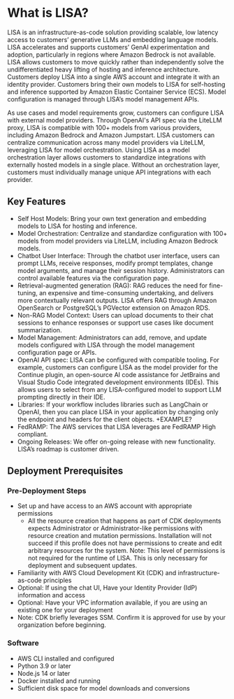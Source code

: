 # What is LISA?

LISA is an infrastructure-as-code solution providing scalable, low latency access to customers’ generative LLMs and
embedding language models. LISA accelerates and supports customers’ GenAI experimentation and adoption, particularly in
regions where Amazon Bedrock is not available. LISA allows customers to move quickly rather than independently solve the
undifferentiated heavy lifting of hosting and inference architecture. Customers deploy LISA into a single AWS account
and integrate it with an identity provider. Customers bring their own models to LISA for self-hosting and inference
supported by Amazon Elastic Container Service (ECS). Model configuration is managed through LISA’s model management
APIs.

As use cases and model requirements grow, customers can configure LISA with external model providers. Through OpenAI's
API spec via the LiteLLM proxy, LISA is compatible with 100+ models from various providers, including Amazon Bedrock and
Amazon Jumpstart. LISA customers can centralize communication across many model providers via LiteLLM, leveraging LISA
for model orchestration. Using LISA as a model orchestration layer allows customers to standardize integrations with
externally hosted models in a single place. Without an orchestration layer, customers must individually manage unique
API integrations with each provider.

## Key Features

* Self Host Models: Bring your own text generation and embedding models to LISA for hosting and inference.
* Model Orchestration: Centralize and standardize configuration with 100+ models from model providers via LiteLLM,
  including Amazon Bedrock models.
* Chatbot User Interface: Through the chatbot user interface, users can prompt LLMs, receive responses, modify prompt
  templates, change model arguments, and manage their session history. Administrators can control available features via
  the configuration page.
* Retrieval-augmented generation (RAG): RAG reduces the need for fine-tuning, an expensive and time-consuming
  undertaking, and delivers more contextually relevant outputs. LISA offers RAG through Amazon OpenSearch or
  PostgreSQL’s PGVector extension on Amazon RDS.
* Non-RAG Model Context: Users can upload documents to their chat sessions to enhance responses or support use cases
  like document summarization.
* Model Management: Administrators can add, remove, and update models configured with LISA through the model management
  configuration page or APIs.
* OpenAI API spec: LISA can be configured with compatible tooling. For example, customers can configure LISA as the
  model provider for the Continue plugin, an open-source AI code assistance for JetBrains and Visual Studio Code
  integrated development environments (IDEs). This allows users to select from any LISA-configured model to support LLM
  prompting directly in their IDE.
* Libraries: If your workflow includes libraries such as LangChain or OpenAI, then you can place LISA in your
  application by changing only the endpoint and headers for the client objects. +EXAMPLE?
* FedRAMP: The AWS services that LISA leverages are FedRAMP High compliant.
* Ongoing Releases: We offer on-going release with new functionality. LISA’s roadmap is customer driven.

## Deployment Prerequisites

### Pre-Deployment Steps

* Set up and have access to an AWS account with appropriate permissions
    * All the resource creation that happens as part of CDK deployments expects Administrator or Administrator-like
      permissions with resource creation and mutation permissions. Installation will not succeed if this profile does
      not have permissions to create and edit arbitrary resources for the system. Note: This level of permissions is not
      required for the runtime of LISA. This is only necessary for deployment and subsequent updates.
* Familiarity with AWS Cloud Development Kit (CDK) and infrastructure-as-code principles
* Optional: If using the chat UI, Have your Identity Provider (IdP) information and access
* Optional: Have your VPC information available, if you are using an existing one for your deployment
* Note: CDK briefly leverages SSM. Confirm it is approved for use by your organization before beginning.

### Software

* AWS CLI installed and configured
* Python 3.9 or later
* Node.js 14 or later
* Docker installed and running
* Sufficient disk space for model downloads and conversions